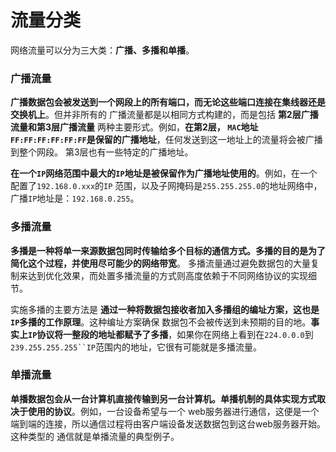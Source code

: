 流量分类
========================================================================
网络流量可以分为三大类：**广播、多播和单播**。

### 广播流量
**广播数据包会被发送到一个网段上的所有端口，而无论这些端口连接在集线器还是交换机上**。但并非所有的
广播流量都是以相同方式构建的，而是包括 **第2层广播流量和第3层广播流量** 两种主要形式。例如，**在第2层，
`MAC`地址`FF:FF:FF:FF:FF:FF`是保留的广播地址**，任何发送到这一地址上的流量将会被广播到整个网段。
第3层也有一些特定的广播地址。

**在一个`IP`网络范围中最大的`IP`地址是被保留作为广播地址使用的**。例如，在一个配置了`192.168.0.xxx`的`IP`
范围，以及子网掩码是`255.255.255.0`的地址网络中，广播`IP`地址是：`192.168.0.255`。

### 多播流量
**多播是一种将单一来源数据包同时传输给多个目标的通信方式。多播的目的是为了简化这个过程，并使用尽可能少的网络带宽**。
多播流量通过避免数据包的大量复制来达到优化效果，而处置多播流量的方式则高度依赖于不同网络协议的实现细节。 

实施多播的主要方法是 **通过一种将数据包接收者加入多播组的编址方案，这也是`IP`多播的工作原理**。这种编址方案确保
数据包不会被传送到未预期的目的地。**事实上`IP`协议将一整段的地址都赋予了多播**，如果你在网络上看到在`224.0.0.0`到
`239.255.255.255``IP`范围内的地址，它很有可能就是多播流量。

### 单播流量
**单播数据包会从一台计算机直接传输到另一台计算机。单播机制的具体实现方式取决于使用的协议**。例如，一台设备希望与一个
web服务器进行通信，这便是一个端到端的连接，所以通信过程将由客户端设备发送数据包到这台web服务器开始。这种类型的
通信就是单播流量的典型例子。



